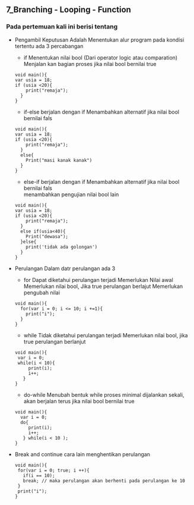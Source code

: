 ## 7_Branching - Looping - Function
### Pada pertemuan kali ini berisi tentang 
- Pengambil Keputusan 
Adalah Menentukan alur program pada kondisi tertentu 
ada 3 percabangan 
  - if 
  Menentukan nilai bool (Dari operator logic atau comparation) 
  Menjalan kan bagian proses jika nilai bool bernilai true
  ```
  void main(){
  var usia = 18;
  if (usia <20){
      print("remaja");
    }
  }
  ```
  - if-else
  berjalan dengan if 
  Menambahkan alternatif jika nilai bool bernilai fals 
  ```
  void main(){
  var usia = 18;
  if (usia <20){
      print("remaja");
    }
    else{
      Print("masi kanak kanak")
    }
  }
  ```
  - else-if
  berjalan dengan if 
  Menambahkan alternatif jika nilai bool bernilai fals  
  menambahkan pengujian nilai bool lain 
  
  ```
  void main(){
  var usia = 18;
  if (usia <20){
      print("remaja");
    }
    else if(usia<40){
      Print("dewasa");
    }else{
      print('tidak ada golongan')
    }
  }
  ```
- Perulangan
  Dalam datr perulangan ada 3
   - for
    Dapat diketahui perulangan terjadi 
    Memerlukan Nilai awal 
    Memerlukan nilai bool, Jika true perulangan berlajut 
    Memerlukan pengubah nilai 
    ```
    void main(){
      for(var i = 0; i <= 10; i +=1){
        print("i");
      }
    }
    ```
    
   - while 
   Tidak diketahui perulangan terjadi 
   Memerlukan nilai bool, jika true perulangan berlanjut
   ```
   void main(){
    var i = 0;
    while(i < 10){
        print(i);
        i++;
      } 
   }
   ```
   
   - do-while
   Menubah bentuk while
   proses minimal dijalankan sekali, akan berjalan terus jika nilai bool bernilai true
   ```
   void main(){
     var i = 0;
     do{
        print(i);
        i++;
      } while(i < 10 );
   }
   ```
 - Break and continue
 cara lain menghentikan perulangan
     ```
    void main(){
      for(var i = 0; true; i ++){
        if(i == 10);
        break; // maka perulangan akan berhenti pada perulangan ke 10
      }
      print("i");
    }
    ``` 
  
  
  
  
  

